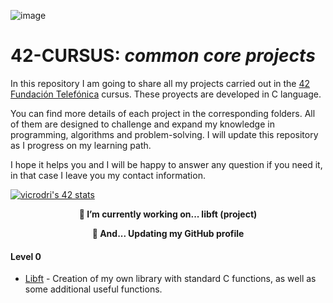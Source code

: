 ![image](https://user-images.githubusercontent.com/121127625/225287299-03e4439a-0d20-4fac-9673-e7802da8e165.png)

# 42-CURSUS: *common core projects*

In this repository I am going to share all my projects carried out in the [42 Fundación Telefónica](https://www.fundaciontelefonica.com/empleabilidad/campus-42/) cursus.
These proyects are developed in C language.

You can find more details of each project in the corresponding folders. All of them are designed to challenge and expand my knowledge in programming, algorithms and problem-solving. I will update this repository as I progress on my learning path.


I hope it helps you and I will be happy to answer any question if you need it, in that case I leave you my contact information.

[![vicrodri's 42 stats](https://badge42.vercel.app/api/v2/clgp7lvb5006808k3q0ze391u/stats?cursusId=21&coalitionId=276)](https://github.com/JaeSeoKim/badge42)

<p align="center">
    <b>
        🔭 I’m currently working on... libft (project)
     </b>   
</p>
<p align="center">
    <b>
        🏃 And... Updating my GitHub profile 
</b> 

#### Level 0
* [Libft](https://github.com/Vistopro/42-cursus/tree/main/libft) - Creation of my own library with standard C functions, as well as some additional useful functions.

